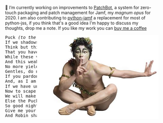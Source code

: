 🔭 I’m currently working on improvements to [PatchBot](https://github.com/Honestpuck/PatchBot), a system for zero-touch packaging and patch management for Jamf, my _magnum opus_ for 2020. I am also contributing to [python-jamf](https://github.com/univ-of-utah-marriott-library-apple/python-jamf) a replacement for most of python-jss, if you think that's a good idea I'm happy to discuss my thoughts, drop me
a note. If you like my work you can [buy me a coffee](https://buymeacoffee.com/honestpuck)

<img align="right" src="https://github.com/Honestpuck/Honestpuck/blob/master/Puck.jpeg" width="400">

<pre>
Puck <em>(to the audience)</em> :
If we shadows have offended,
Think but this, and all is mended:
That you have but slumbered here
While these visions did appear.
And this weak and idle theme,
No more yielding but a dream,
Gentles, do not reprehend.
If you pardon, we will mend.
And, as I am an <b>honest Puck</b>✨,
If we have unearned luck
Now to scape the serpent's tongue
We will make amends ere long,
Else the Puck a liar call.
So good night unto you all.
Give me your hands if we be friends,
And Robin shall restore amends.
</pre>

<!--
![visitors](https://visitor-badge.glitch.me/badge?page_id=honestpuck.github.page.id)
**Honestpuck/Honestpuck** is a ✨ _special_ ✨ repository because its `README.md` (this file) appears on your GitHub profile.

Here are some ideas to get you started:

- 🔭 I’m currently working on ...
- 🌱 I’m currently learning ...
- 👯 I’m looking to collaborate on ...
- 🤔 I’m looking for help with ...
- 💬 Ask me about ...
- 📫 How to reach me: ...
- 😄 Pronouns: ...
- ⚡ Fun fact: ...
-->
